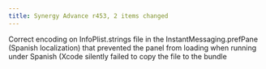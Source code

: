 ```yaml
---
title: Synergy Advance r453, 2 items changed
---
```


Correct encoding on InfoPlist.strings file in the InstantMessaging.prefPane (Spanish localization) that prevented the panel from loading when running under Spanish (Xcode silently failed to copy the file to the bundle
